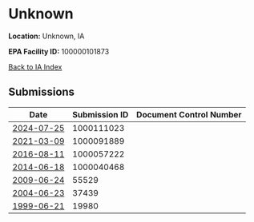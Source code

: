 # Unknown

**Location:** Unknown, IA

**EPA Facility ID:** 100000101873

[Back to IA Index](../../index.md)

## Submissions

| Date | Submission ID | Document Control Number |
|------|--------------|-------------------------|
| [2024-07-25](submissions/1000111023.md) | 1000111023 |  |
| [2021-03-09](submissions/1000091889.md) | 1000091889 |  |
| [2016-08-11](submissions/1000057222.md) | 1000057222 |  |
| [2014-06-18](submissions/1000040468.md) | 1000040468 |  |
| [2009-06-24](submissions/55529.md) | 55529 |  |
| [2004-06-23](submissions/37439.md) | 37439 |  |
| [1999-06-21](submissions/19980.md) | 19980 |  |
